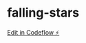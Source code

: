 # falling-stars

[Edit in Codeflow ⚡️](https://stackblitz.com/~/github.com/gonzalote99/falling-stars)